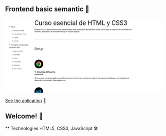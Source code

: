 ## Frontend basic semantic 🚀

![Captura de la app](./img/basic.png)

[See the aplication]() 👀

## Welcome! 👋

\*\* Technologies
HTML5, CSS3, JavaScript 🛠

